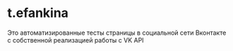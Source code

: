# t.efankina

Это автоматизированные тесты страницы в социальной сети Вконтакте с собственной реализацией работы с VK API
